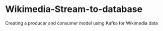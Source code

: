 # Wikimedia-Stream-to-database
Creating a producer and consumer model using Kafka for Wikimedia data
